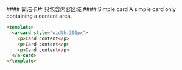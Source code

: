 <cn>
  #### 简洁卡片
  只包含内容区域
</cn>

<us>
  #### Simple card
  A simple card only containing a content area.
</us>

```html
<template>
  <a-card style="width:300px">
    <p>Card content</p>
    <p>Card content</p>
    <p>Card content</p>
  </a-card>
</template>
```
